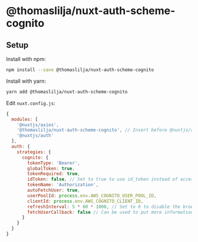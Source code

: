 # @thomaslilja/nuxt-auth-scheme-cognito

## Setup

Install with npm:

```bash
npm install --save @thomaslilja/nuxt-auth-scheme-cognito
```

Install with yarn:

```bash
yarn add @thomaslilja/nuxt-auth-scheme-cognito
```

Edit `nuxt.config.js`:

```js
{
  modules: [
    '@nuxtjs/axios',
    '@thomaslilja/nuxt-auth-scheme-cognito', // Insert before @nuxtjs/auth
    '@nuxtjs/auth'
  ],
  auth: {
    strategies: {
      cognito: {
        tokenType: 'Bearer',
        globalToken: true,
        tokenRequired: true,
        idToken: false, // Set to true to use id_token instead of access_token
        tokenName: 'Authorization',
        autoFetchUser: true,
        userPoolId: process.env.AWS_COGNITO_USER_POOL_ID,
        clientId: process.env.AWS_COGNITO_CLIENT_ID,
        refreshInterval: 5 * 60 * 1000, // Set to 0 to disable the browser interval
        fetchUserCallback: false // Can be used to put more information into the user object
      }
    }
  }
}
```
